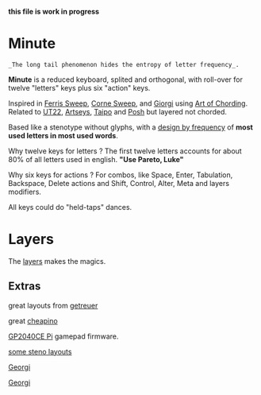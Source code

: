 __this file is work in progress__

# Minute 

    _The long tail phenomenon hides the entropy of letter frequency_. 

__Minute__ is a reduced keyboard, splited and orthogonal, with roll-over for twelve "letters" keys plus six "action" keys. 

Inspired in [Ferris Sweep](https://github.com/pierrechevalier83/ferris), [Corne Sweep](https://github.com/qmk/qmk_firmware/tree/master/keyboards/crkbd),  and [Giorgi](https://github.com/germ/qmk_firmware/tree/georgi/keyboards/georgi) using [Art of Chording](https://www.artofchording.com/). Related to [UT22](https://github.com/bubbleology/UT22), [Artseys](https://artsey.io/), [Taipo](https://inkeys.wiki/en/keymaps/taipo) and [Posh](https://inkeys.wiki/en/keymaps/posh) but layered not chorded.

Based like a stenotype without glyphs, with a [design by frequency](https://github.com/agsb/minute/blob/main/notes/Frequency.md) of **most used letters in most used words**. 

Why twelve keys for letters ? The first twelve letters accounts for about 80% of all letters used in english. __"Use Pareto, Luke"__

Why six keys for actions ? For combos, like Space, Enter, Tabulation, Backspace, Delete actions and Shift, Control, Alter, Meta and layers modifiers.

All keys could do "held-taps" dances.

# Layers

The [layers](https://github.com/agsb/minute/blob/main/notes/keebs.md) makes the magics.


## Extras

great layouts from [getreuer](https://github.com/getreuer/qmk-keymap)

great [cheapino](https://github.com/tompi/cheapino/tree/master)

[GP2040CE Pi](https://gp2040-ce.info/#/download) gamepad firmware.

[some steno layouts](https://inkeys.wiki/en/keymaps)

[Georgi](http://thedarnedestthing.com/georgi%27ous])

[Georgi](http://docs.gboards.ca/docs/Unboxing-Georgi/)
